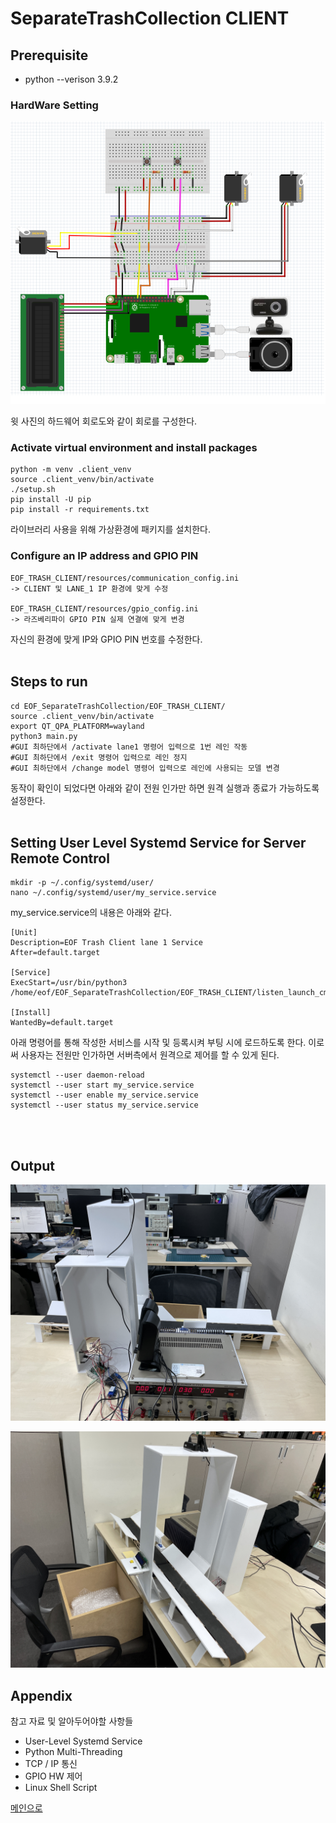 # SeparateTrashCollection CLIENT
<a name="top"></a>

## Prerequisite

* python --verison 3.9.2


### HardWare Setting
![HW 회로도](../Documents/Design/HW/HW_circuit.png)

윗 사진의 하드웨어 회로도와 같이 회로를 구성한다.




### Activate virtual environment and install packages
```shell
python -m venv .client_venv
source .client_venv/bin/activate
./setup.sh
pip install -U pip
pip install -r requirements.txt
```
라이브러리 사용을 위해 가상환경에 패키지를 설치한다.

### Configure an IP address and GPIO PIN
```shell
EOF_TRASH_CLIENT/resources/communication_config.ini
-> CLIENT 및 LANE_1 IP 환경에 맞게 수정

EOF_TRASH_CLIENT/resources/gpio_config.ini
-> 라즈베리파이 GPIO PIN 실제 연결에 맞게 변경
```
자신의 환경에 맞게 IP와 GPIO PIN 번호를 수정한다.
<br><br>

## Steps to run

```shell
cd EOF_SeparateTrashCollection/EOF_TRASH_CLIENT/
source .client_venv/bin/activate
export QT_QPA_PLATFORM=wayland
python3 main.py
#GUI 최하단에서 /activate lane1 명령어 입력으로 1번 레인 작동
#GUI 최하단에서 /exit 명령어 입력으로 레인 정지
#GUI 최하단에서 /change model 명령어 입력으로 레인에 사용되는 모델 변경
```
동작이 확인이 되었다면 아래와 같이 전원 인가만 하면 원격 실행과 종료가 가능하도록 설정한다.
<br><br>

## Setting User Level Systemd Service for Server Remote Control

```shell
mkdir -p ~/.config/systemd/user/
nano ~/.config/systemd/user/my_service.service
```
my_service.service의 내용은 아래와 같다.
```shell
[Unit]
Description=EOF Trash Client lane 1 Service
After=default.target

[Service]
ExecStart=/usr/bin/python3 /home/eof/EOF_SeparateTrashCollection/EOF_TRASH_CLIENT/listen_launch_cmd.py

[Install]
WantedBy=default.target
```
아래 명령어를 통해 작성한 서비스를 시작 및 등록시켜 부팅 시에 로드하도록 한다.
이로써 사용자는 전원만 인가하면 서버측에서 원격으로 제어를 할 수 있게 된다.

```shell
systemctl --user daemon-reload
systemctl --user start my_service.service
systemctl --user enable my_service.service
systemctl --user status my_service.service
```


<br><br>

## Output

![HW 외관_앞](/Documents/Design/HW/HW_Appearance_front.jpg)
<br>

![HW 외관_뒤](/Documents/Design/HW/HW_Appearance_back.jpg)
<br>

## Appendix
참고 자료 및 알아두어야할 사항들

* User-Level Systemd Service
* Python Multi-Threading
* TCP / IP 통신
* GPIO HW 제어
* Linux Shell Script

[메인으로](/README.md#top)
